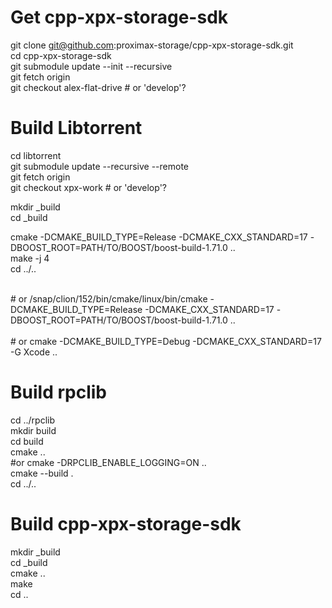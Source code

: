 # Get cpp-xpx-storage-sdk

git clone git@github.com:proximax-storage/cpp-xpx-storage-sdk.git<br>
cd cpp-xpx-storage-sdk<br>
git submodule update --init --recursive<br>
git fetch origin<br>
git checkout alex-flat-drive # or 'develop'?<br>

# Build Libtorrent

cd libtorrent<br>
git submodule update --recursive --remote<br>
git fetch origin<br>
git checkout xpx-work # or 'develop'?<br>

mkdir _build<br>
cd _build<br>

cmake -DCMAKE_BUILD_TYPE=Release -DCMAKE_CXX_STANDARD=17 -DBOOST_ROOT=PATH/TO/BOOST/boost-build-1.71.0 ..<br>
make -j 4<br>
cd ../..<br>

<br># or /snap/clion/152/bin/cmake/linux/bin/cmake -DCMAKE_BUILD_TYPE=Release -DCMAKE_CXX_STANDARD=17 -DBOOST_ROOT=PATH/TO/BOOST/boost-build-1.71.0 ..<br>
<br># or cmake -DCMAKE_BUILD_TYPE=Debug -DCMAKE_CXX_STANDARD=17 -G Xcode ..<br>

# Build rpclib
cd ../rpclib<br>
mkdir build<br>
cd build<br>
cmake ..<br> #or cmake -DRPCLIB_ENABLE_LOGGING=ON ..<br>
cmake --build .<br>
cd ../..<br>

# Build cpp-xpx-storage-sdk
mkdir _build<br>
cd _build<br>
cmake ..<br>
make<br>
cd ..<br>

